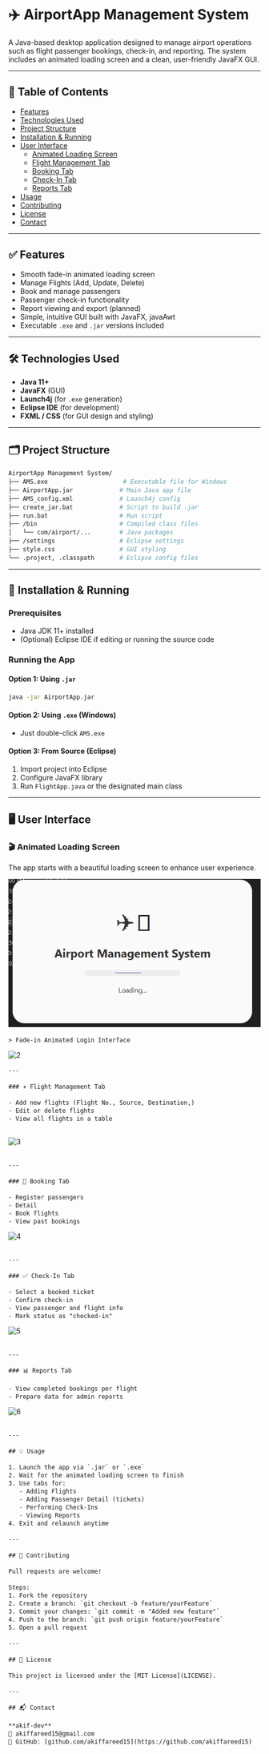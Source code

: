 
# ✈️ AirportApp Management System

A Java-based desktop application designed to manage airport operations such as flight passenger bookings, check-in, and reporting. The system includes an animated loading screen and a clean, user-friendly JavaFX GUI.

---

## 📌 Table of Contents

- [Features](#features)
- [Technologies Used](#technologies-used)
- [Project Structure](#project-structure)
- [Installation & Running](#installation--running)
- [User Interface](#user-interface)
  - [Animated Loading Screen](#animated-loading-screen)
  - [Flight Management Tab](#flight-management-tab)
  - [Booking Tab](#booking-tab)
  - [Check-In Tab](#check-in-tab)
  - [Reports Tab](#reports-tab)
- [Usage](#usage)
- [Contributing](#contributing)
- [License](#license)
- [Contact](#contact)

---

## ✅ Features

- Smooth fade-in animated loading screen
- Manage Flights (Add, Update, Delete)
- Book and manage passengers
- Passenger check-in functionality
- Report viewing and export (planned)
- Simple, intuitive GUI built with JavaFX, javaAwt
- Executable `.exe` and `.jar` versions included

---

## 🛠 Technologies Used

- **Java 11+**
- **JavaFX** (GUI)
- **Launch4j** (for `.exe` generation)
- **Eclipse IDE** (for development)
- **FXML / CSS** (for GUI design and styling)

---

## 🗂 Project Structure

```bash
AirportApp Management System/
├── AMS.exe                     # Executable file for Windows
├── AirportApp.jar             # Main Java app file
├── AMS_config.xml             # Launch4j config
├── create_jar.bat             # Script to build .jar
├── run.bat                    # Run script
├── /bin                       # Compiled class files
│   └── com/airport/...        # Java packages
├── /settings                  # Eclipse settings
├── style.css                  # GUI styling
└── .project, .classpath       # Eclipse config files
```

---

## 🚀 Installation & Running

### Prerequisites

- Java JDK 11+ installed
- (Optional) Eclipse IDE if editing or running the source code

### Running the App

#### Option 1: Using `.jar`
```bash
java -jar AirportApp.jar
```

#### Option 2: Using `.exe` (Windows)
- Just double-click `AMS.exe`

#### Option 3: From Source (Eclipse)
1. Import project into Eclipse
2. Configure JavaFX library
3. Run `FlightApp.java` or the designated main class

---

## 🖥️ User Interface


### 🎬 Animated Loading Screen

The app starts with a beautiful loading screen to enhance user experience.



![Loading Screen](https://raw.githubusercontent.com/akiffareed15/Airport-Management-System/1c9f823c7702766022aa3e52989ce0ac31348fad/1.png)
```
> Fade-in Animated Login Interface
```
![2](https://github.com/user-attachments/assets/41daa74f-f532-44dd-8ba2-936f22b39b10)
```
---

### ✈️ Flight Management Tab

- Add new flights (Flight No., Source, Destination,)
- Edit or delete flights
- View all flights in a table


```
![3](https://github.com/user-attachments/assets/fdf1a4d7-40b9-424e-bf9a-2b3934b206b6)

```

---

### 🎫 Booking Tab

- Register passengers
- Detail
- Book flights
- View past bookings

```
![4](https://github.com/user-attachments/assets/78d04539-d96b-45f7-bc8d-aeccea1c1335)

```

---

### ✅ Check-In Tab

- Select a booked ticket
- Confirm check-in
- View passenger and flight info
- Mark status as "checked-in"

```
![5](https://github.com/user-attachments/assets/696b4af3-1ce1-4bd7-aee3-27e899a3ab36)

```

---

### 📊 Reports Tab

- View completed bookings per flight
- Prepare data for admin reports

```
![6](https://github.com/user-attachments/assets/9fee27b5-6f5c-45c9-8b4d-09c6bbdafb3c)

```

---

## 💡 Usage

1. Launch the app via `.jar` or `.exe`
2. Wait for the animated loading screen to finish
3. Use tabs for:
   - Adding Flights
   - Adding Passenger Detail (tickets)
   - Performing Check-Ins
   - Viewing Reports
4. Exit and relaunch anytime

---

## 🤝 Contributing

Pull requests are welcome!

Steps:
1. Fork the repository
2. Create a branch: `git checkout -b feature/yourFeature`
3. Commit your changes: `git commit -m "Added new feature"`
4. Push to the branch: `git push origin feature/yourFeature`
5. Open a pull request

---

## 📄 License

This project is licensed under the [MIT License](LICENSE).
 
---

## 📬 Contact

**akif-dev**  
📧 akiffareed15@gmail.com  
🔗 GitHub: [github.com/akiffareed15](https://github.com/akiffareed15)


